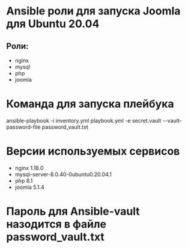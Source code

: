 # Ansible роли для запуска Joomla для Ubuntu 20.04

## Роли:
  - nginx
  - mysql
  - php
- joomla

# Команда для запуска плейбука
ansible-playbook -i inventory.yml playbook.yml -e secret.vault --vault-password-file password_vault.txt

# Версии используемых сервисов
- nginx 1.18.0
- mysql-server-8.0.40-0ubuntu0.20.04.1
- php 8.1
- joomla 5.1.4

# Пароль для Ansible-vault назодится в файле password_vault.txt
